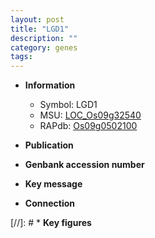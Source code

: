 ```yaml
---
layout: post
title: "LGD1"
description: ""
category: genes
tags: 
---
```


* **Information**  
    + Symbol: LGD1  
    + MSU: [LOC_Os09g32540](http://rice.uga.edu/cgi-bin/ORF_infopage.cgi?orf=LOC_Os09g32540)  
    + RAPdb: [Os09g0502100](http://rapdb.dna.affrc.go.jp/viewer/gbrowse_details/irgsp1?name=Os09g0502100)  

* **Publication**  

* **Genbank accession number**  

* **Key message**  

* **Connection**  

[//]: # * **Key figures**  


